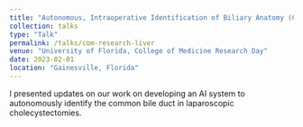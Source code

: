 ```yaml
---
title: "Autonomous, Intraoperative Identification of Biliary Anatomy (COM Research Day)"
collection: talks
type: "Talk"
permalink: /talks/com-research-liver
venue: "University of Florida, College of Medicine Research Day"
date: 2023-02-01
location: "Gainesville, Florida"
---
```


I presented updates on our work on developing an AI system to autonomously identify the common bile duct in laparoscopic cholecystectomies.
